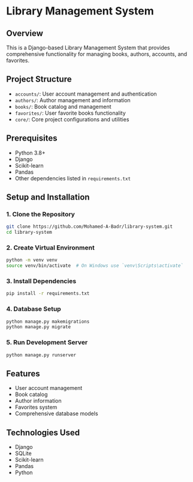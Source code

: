 # Library Management System

## Overview
This is a Django-based Library Management System that provides comprehensive functionality for managing books, authors, accounts, and favorites.

## Project Structure
- `accounts/`: User account management and authentication
- `authors/`: Author management and information
- `books/`: Book catalog and management
- `favorites/`: User favorite books functionality
- `core/`: Core project configurations and utilities

## Prerequisites
- Python 3.8+
- Django
- Scikit-learn
- Pandas
- Other dependencies listed in `requirements.txt`

## Setup and Installation

### 1. Clone the Repository
```bash
git clone https://github.com/Mohamed-A-Badr/library-system.git
cd library-system
```

### 2. Create Virtual Environment
```bash
python -m venv venv
source venv/bin/activate  # On Windows use `venv\Scripts\activate`
```

### 3. Install Dependencies
```bash
pip install -r requirements.txt
```

### 4. Database Setup
```bash
python manage.py makemigrations
python manage.py migrate
```

### 5. Run Development Server
```bash
python manage.py runserver
```

## Features
- User account management
- Book catalog
- Author information
- Favorites system
- Comprehensive database models

## Technologies Used
- Django
- SQLite
- Scikit-learn
- Pandas
- Python
